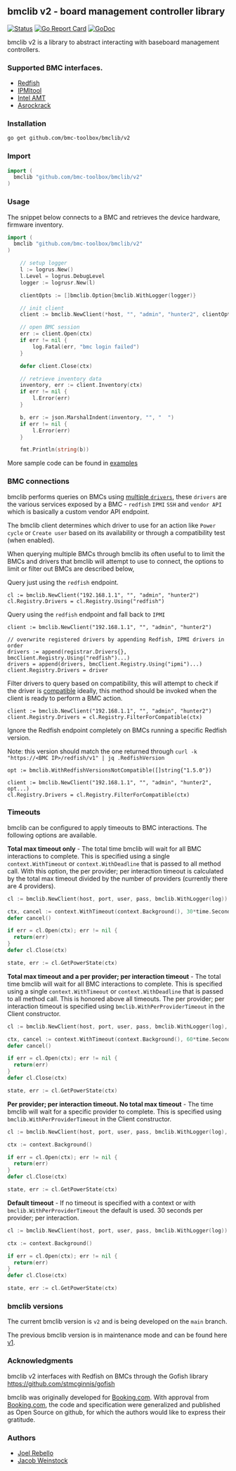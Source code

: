 ## bmclib v2 - board management controller library

[![Status](https://github.com/bmc-toolbox/bmclib/actions/workflows/ci.yaml/badge.svg)](https://github.com/bmc-toolbox/bmclib/actions)
[![Go Report Card](https://goreportcard.com/badge/github.com/bmc-toolbox/bmclib)](https://goreportcard.com/report/github.com/bmc-toolbox/bmclib/v2)
[![GoDoc](https://godoc.org/github.com/bmc-toolbox/bmclib/v2?status.svg)](https://godoc.org/github.com/bmc-toolbox/bmclib/v2)

bmclib v2 is a library to abstract interacting with baseboard management controllers.

### Supported BMC interfaces.

 - [Redfish](https://github.com/bmc-toolbox/bmclib/tree/main/providers/redfish)
 - [IPMItool](https://github.com/bmc-toolbox/bmclib/tree/main/providers/ipmitool)
 - [Intel AMT](https://github.com/bmc-toolbox/bmclib/tree/main/providers/intelamt)
 - [Asrockrack](https://github.com/bmc-toolbox/bmclib/tree/main/providers/asrockrack)

### Installation

```bash
go get github.com/bmc-toolbox/bmclib/v2
```

### Import 

```go
import (
  bmclib "github.com/bmc-toolbox/bmclib/v2"
)
```

### Usage

The snippet below connects to a BMC and retrieves the device hardware, firmware inventory.

```go
import (
  bmclib "github.com/bmc-toolbox/bmclib/v2"
)

    // setup logger
    l := logrus.New()
    l.Level = logrus.DebugLevel
    logger := logrusr.New(l)

    clientOpts := []bmclib.Option{bmclib.WithLogger(logger)}

    // init client
    client := bmclib.NewClient(*host, "", "admin", "hunter2", clientOpts...)

    // open BMC session
    err := client.Open(ctx)
    if err != nil {
        log.Fatal(err, "bmc login failed")
    }

    defer client.Close(ctx)

    // retrieve inventory data
    inventory, err := client.Inventory(ctx)
    if err != nil {
        l.Error(err)
    }

    b, err := json.MarshalIndent(inventory, "", "  ")
    if err != nil {
        l.Error(err)
    }

    fmt.Println(string(b))
```

More sample code can be found in [examples](./examples/)

### BMC connections

bmclib performs queries on BMCs using [multiple `drivers`](https://github.com/bmc-toolbox/bmclib/blob/main/bmc/connection.go#L30),
these `drivers` are the various services exposed by a BMC - `redfish` `IPMI` `SSH` and `vendor API` which is basically a custom vendor API endpoint.

The bmclib client determines which driver to use for an action like `Power cycle` or `Create user`
based on its availability or through a compatibility test (when enabled).

When querying multiple BMCs through bmclib its often useful to to limit the BMCs and
drivers that bmclib will attempt to use to connect, the options to limit or filter
out BMCs are described below,

Query just using the `redfish` endpoint.
```
cl := bmclib.NewClient("192.168.1.1", "", "admin", "hunter2")
cl.Registry.Drivers = cl.Registry.Using("redfish")
```

Query using the `redfish` endpoint and fall back to `IPMI`
```
client := bmclib.NewClient("192.168.1.1", "", "admin", "hunter2")

// overwrite registered drivers by appending Redfish, IPMI drivers in order
drivers := append(registrar.Drivers{}, bmcClient.Registry.Using("redfish")...)
drivers = append(drivers, bmcClient.Registry.Using("ipmi")...)
client.Registry.Drivers = driver
```

Filter drivers to query based on compatibility, this will attempt to check if the driver is
[compatible](https://github.com/bmc-toolbox/bmclib/blob/main/providers/redfish/redfish.go#L70)
ideally, this method should be invoked when the client is ready to perform a BMC action.
```
client := bmclib.NewClient("192.168.1.1", "", "admin", "hunter2")
client.Registry.Drivers = cl.Registry.FilterForCompatible(ctx)
```

Ignore the Redfish endpoint completely on BMCs running a specific Redfish version.

Note: this version should match the one returned through `curl -k  "https://<BMC IP>/redfish/v1" | jq .RedfishVersion`
```
opt := bmclib.WithRedfishVersionsNotCompatible([]string{"1.5.0"})

client := bmclib.NewClient("192.168.1.1", "", "admin", "hunter2", opt...)
cl.Registry.Drivers = cl.Registry.FilterForCompatible(ctx)
```

### Timeouts

bmclib can be configured to apply timeouts to BMC interactions. The following options are available.

**Total max timeout only** - The total time bmclib will wait for all BMC interactions to complete. This is specified using a single `context.WithTimeout` or `context.WithDeadline` that is passed to all method call. With this option, the per provider; per interaction timeout is calculated by the total max timeout divided by the number of providers (currently there are 4 providers).

```Go
cl := bmclib.NewClient(host, port, user, pass, bmclib.WithLogger(log))

ctx, cancel := context.WithTimeout(context.Background(), 30*time.Second)
defer cancel()

if err = cl.Open(ctx); err != nil {
  return(err)
}
defer cl.Close(ctx)

state, err := cl.GetPowerState(ctx)
```

**Total max timeout and a per provider; per interaction timeout** - The total time bmclib will wait for all BMC interactions to complete. This is specified using a single `context.WithTimeout` or `context.WithDeadline` that is passed to all method call. This is honored above all timeouts. The per provider; per interaction timeout is specified using `bmclib.WithPerProviderTimeout` in the Client constructor.

```Go
cl := bmclib.NewClient(host, port, user, pass, bmclib.WithLogger(log), bmclib.WithPerProviderTimeout(15*time.Second))

ctx, cancel := context.WithTimeout(context.Background(), 60*time.Second)
defer cancel()

if err = cl.Open(ctx); err != nil {
  return(err)
}
defer cl.Close(ctx)

state, err := cl.GetPowerState(ctx)
```

**Per provider; per interaction timeout. No total max timeout** - The time bmclib will wait for a specific provider to complete. This is specified using `bmclib.WithPerProviderTimeout` in the Client constructor.

```Go
cl := bmclib.NewClient(host, port, user, pass, bmclib.WithLogger(log), bmclib.WithPerProviderTimeout(15*time.Second))

ctx := context.Background()

if err = cl.Open(ctx); err != nil {
  return(err)
}
defer cl.Close(ctx)

state, err := cl.GetPowerState(ctx)
```

**Default timeout** - If no timeout is specified with a context or with `bmclib.WithPerProviderTimeout` the default is used. 30 seconds per provider; per interaction.

```Go
cl := bmclib.NewClient(host, port, user, pass, bmclib.WithLogger(log))

ctx := context.Background()

if err = cl.Open(ctx); err != nil {
  return(err)
}
defer cl.Close(ctx)

state, err := cl.GetPowerState(ctx)
```

### bmclib versions

The current bmclib version is `v2` and is being developed on the `main` branch.

The previous bmclib version is in maintenance mode and can be found here [v1](https://github.com/bmc-toolbox/bmclib/v1).

### Acknowledgments

bmclib v2 interfaces with Redfish on BMCs through the Gofish library https://github.com/stmcginnis/gofish

bmclib was originally developed for [Booking.com](http://www.booking.com). With approval from [Booking.com](http://www.booking.com), 
the code and specification were generalized and published as Open Source on github, for which the authors would like to express their gratitude.

### Authors
- [Joel Rebello](https://github.com/joelrebel) 
- [Jacob Weinstock](https://github.com/jacobweinstock)

